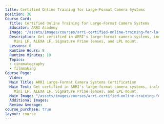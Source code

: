 ```yaml
---
title: Certified Online Training for Large-Format Camera Systems
position: 36
Course Card:
  Title: Certified Online Training for Large-Format Camera Systems
  Educator: ARRI Academy
  Image: "/assets/images/courses/arri-certified-online-training-for-large-format-camera-systems.jpg"
  Description: Get certified in ARRI's large-format camera systems, including ALEXA
    Mini LF, ALEXA LF, Signature Prime lenses, and LPL mount.
  Lessons: 6
  Runtime Hours: 8
  Runtime Minutes: 10
  Topics:
  - cinematography
  - filmmaking
Course Page:
  Video: 
  Main Title: ARRI Large-Format Camera Systems Certification
  Main Text: Get certified in ARRI's large-format camera systems, including ALEXA
    Mini LF, ALEXA LF, Signature Prime lenses, and LPL mount.
  Main Image: "/assets/images/courses/arri-certified-online-training-for-large-format-camera-systems/large-format-camera-systems-main.jpg"
  Additional Images: 
  Review Average: 
course_purchase: true
layout: course
---
```


